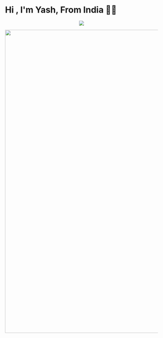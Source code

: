 <h1 align="left"><b>Hi , I'm Yash, From India ✌🏻</b></h1>
<p align="center">
  <a href="https://github.com/DenverCoder1/readme-typing-svg">
    <img src="https://readme-typing-svg.herokuapp.com?font=Cascadia+Code&color=green&size=25&center=true&vCenter=true&width=600&height=100&lines=I+am+interested+into+these+programming+stuffz..&hearts;++;Python,+Java,+HTML,+CSS,+Javascript,;Web+Development,+ReactJS,+NextJS,;Android+App+Development,;I+am+an+Active+Learner/Researcher,;Love+to+learn+new+stuffz..&hearts;"></a>
</p>
<img width="1000" hieght="1000" align="center" src="https://te.legra.ph/file/913cc634f84d32e32fde9.jpg" />

### 
